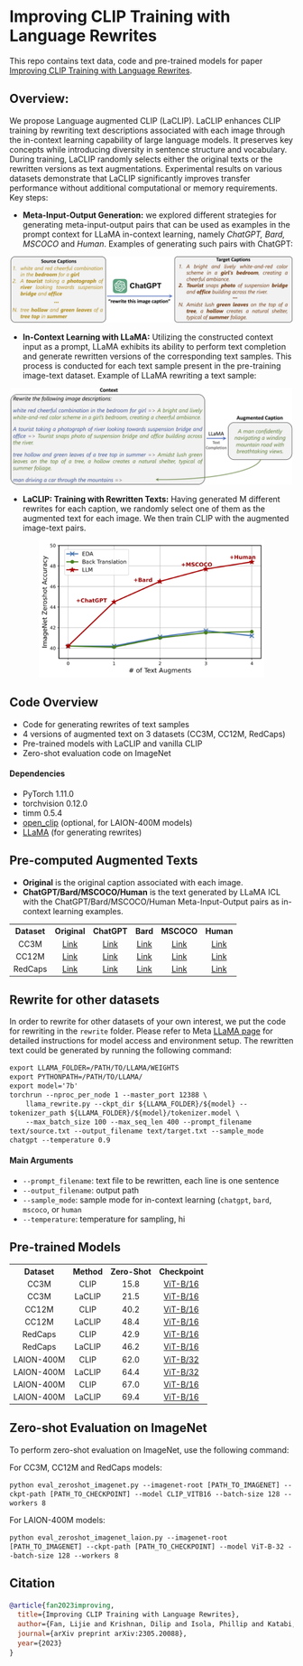 # Improving CLIP Training with Language Rewrites
This repo contains text data, code and pre-trained models for paper [Improving CLIP Training with Language Rewrites](https://arxiv.org/abs/2305.20088). 

## Overview: 
We propose Language augmented CLIP (LaCLIP). LaCLIP enhances CLIP training by rewriting text descriptions associated with each image through the in-context learning capability of large language models. 
It preserves key concepts while introducing diversity in sentence structure and vocabulary. 
During training, LaCLIP randomly selects either the original texts or the rewritten versions as text augmentations. 
Experimental results on various datasets demonstrate that LaCLIP significantly improves transfer performance without additional computational or memory requirements.
Key steps:

- **Meta-Input-Output Generation:**
we explored different strategies for generating meta-input-output pairs that can be used as examples in the prompt context for LLaMA in-context learning, namely *ChatGPT, Bard, MSCOCO* and *Human*.
Examples of generating such pairs with ChatGPT:
<p align="center"><img src="asset/chatgpt.png" alt="chatgpt" width="500"/></p>

- **In-Context Learning with LLaMA:**
Utilizing the constructed context input as a prompt, LLaMA exhibits its ability to perform text completion and generate rewritten versions of the corresponding text samples. This process is conducted for each text sample present in the pre-training image-text dataset.
Example of LLaMA rewriting a text sample:
<p align="center"><img src="asset/ICL.png" alt="ICL" width="500"/></p>

- **LaCLIP: Training with Rewritten Texts:**
Having generated M different rewrites for each caption, we randomly select one of them as the augmented text for each image. We then train CLIP with the augmented image-text pairs. 
<p align="center"><img src="asset/result.png" alt="result" width="400"/></p>

## Code Overview
- Code for generating rewrites of text samples
- 4 versions of augmented text on 3 datasets (CC3M, CC12M, RedCaps)
- Pre-trained models with LaCLIP and vanilla CLIP
- Zero-shot evaluation code on ImageNet
#### Dependencies
- PyTorch 1.11.0
- torchvision 0.12.0
- timm 0.5.4
- [open_clip](https://github.com/mlfoundations/open_clip/tree/main) (optional, for LAION-400M models)
- [LLaMA](https://github.com/facebookresearch/llama/tree/llama_v1) (for generating rewrites)

## Pre-computed Augmented Texts
- **Original** is the original caption associated with each image.
- **ChatGPT/Bard/MSCOCO/Human** is the text generated by LLaMA ICL with the ChatGPT/Bard/MSCOCO/Human Meta-Input-Output pairs as in-context learning examples.

<table><tbody>
<!-- START TABLE -->
<!-- TABLE HEADER -->
<th valign="center">Dataset</th>
<th valign="center">Original</th>
<th valign="center">ChatGPT</th>
<th valign="center">Bard</th>
<th valign="center">MSCOCO</th>
<th valign="center">Human</th>

<!-- TABLE BODY -->
<tr>
<td align="center">CC3M</td>
<td align="center"><a href="https://www.dropbox.com/s/wajxrpfotcgkt7s/cc3m_original.csv?dl=0">Link</a></td>
<td align="center"><a href="https://www.dropbox.com/s/6x26v34g2iuoiss/cc3m_chatgpt.txt?dl=0">Link</a></td>
<td align="center"><a href="https://www.dropbox.com/s/u6o9mv7ukpo7epv/cc3m_bard.txt?dl=0">Link</a></td>
<td align="center"><a href="https://www.dropbox.com/s/upf6e3usak3ubnn/cc3m_mscoco.txt?dl=0">Link</a></td>
<td align="center"><a href="https://www.dropbox.com/s/6csrd83yb6tz2va/cc3m_human.txt?dl=0">Link</a></td>
</tr>
<tr>
<td align="center">CC12M</td>
<td align="center"><a href="https://www.dropbox.com/s/hndkbf5kxd2m0wi/cc12m_original.csv?dl=0">Link</a></td>
<td align="center"><a href="https://www.dropbox.com/s/znofj6j374mfvz9/cc12m_chatgpt.txt?dl=0">Link</a></td>
<td align="center"><a href="https://www.dropbox.com/s/kbv9z30s2glcaos/cc12m_bard.txt?dl=0">Link</a></td>
<td align="center"><a href="https://www.dropbox.com/s/ilfwnd46pt7doz8/cc12m_mscoco.txt?dl=0">Link</a></td>
<td align="center"><a href="https://www.dropbox.com/s/d4wue2loku20l3a/cc12m_human.txt?dl=0">Link</a></td>
</tr>
<tr>
<td align="center">RedCaps</td>
<td align="center"><a href="https://www.dropbox.com/s/viovukgvyc9uodv/redcaps_original.txt?dl=0">Link</a></td>
<td align="center"><a href="https://www.dropbox.com/s/x1by6mkffndg2ru/redcaps_chatgpt.txt?dl=0">Link</a></td>
<td align="center"><a href="https://www.dropbox.com/s/upaq5dw5xszl2fw/redcaps_bard.txt?dl=0">Link</a></td>
<td align="center"><a href="https://www.dropbox.com/s/xr9m8h8bwg9cn66/redcaps_mscoco.txt?dl=0">Link</a></td>
<td align="center"><a href="https://www.dropbox.com/s/94obx9y2d3w72u3/redcaps_human.txt?dl=0">Link</a></td>
</tr>
</tbody></table>


## Rewrite for other datasets
In order to rewrite for other datasets of your own interest, we put the code for rewriting in the `rewrite` folder.
Please refer to Meta [LLaMA page](https://github.com/facebookresearch/llama/tree/llama_v1) for detailed instructions for model access and environment setup. 
The rewritten text could be generated by running the following command:
```
export LLAMA_FOLDER=/PATH/TO/LLAMA/WEIGHTS
export PYTHONPATH=/PATH/TO/LLAMA/
export model='7b'
torchrun --nproc_per_node 1 --master_port 12388 \
    llama_rewrite.py --ckpt_dir ${LLAMA_FOLDER}/${model} --tokenizer_path ${LLAMA_FOLDER}/${model}/tokenizer.model \
    --max_batch_size 100 --max_seq_len 400 --prompt_filename text/source.txt --output_filename text/target.txt --sample_mode chatgpt --temperature 0.9
```
#### Main Arguments
- `--prompt_filename`: text file to be rewritten, each line is one sentence
- `--output_filename`: output path
- `--sample_mode`: sample mode for in-context learning (`chatgpt`, `bard`, `mscoco`, or `human`
- `--temperature`: temperature for sampling, hi

## Pre-trained Models
<table><tbody>
<!-- START TABLE -->
<!-- TABLE HEADER -->
<th valign="center">Dataset</th>
<th valign="center">Method</th>
<th valign="center">Zero-Shot</th>
<th valign="center">Checkpoint</th>

<!-- TABLE BODY -->
<tr>
<td align="center">CC3M</td>
<td align="center">CLIP</td>
<td align="center">15.8</td>
<td align="center"><a href="https://www.dropbox.com/s/5jsthdm85r2nfpz/cc3m_clip.pt?dl=0">ViT-B/16</a></td>
</tr>
<tr>
<td align="center">CC3M</td>
<td align="center">LaCLIP</td>
<td align="center">21.5</td>
<td align="center"><a href="https://www.dropbox.com/s/k2e1tgsfmo0afme/cc3m_laclip.pt?dl=0">ViT-B/16</a></td>
</tr>
<tr>
<td align="center">CC12M</td>
<td align="center">CLIP</td>
<td align="center">40.2</td>
<td align="center"><a href="https://www.dropbox.com/s/wwfq3txw4tk1yzj/cc12m_clip.pt?dl=0">ViT-B/16</a></td>
</tr>
<tr>
<td align="center">CC12M</td>
<td align="center">LaCLIP</td>
<td align="center">48.4</td>
<td align="center"><a href="https://www.dropbox.com/s/lle8x0tdxssfz11/cc12m_laclip.pt?dl=0">ViT-B/16</a></td>
</tr>
<tr>
<td align="center">RedCaps</td>
<td align="center">CLIP</td>
<td align="center">42.9</td>
<td align="center"><a href="https://www.dropbox.com/s/qvrvkwsy6j26suv/redcaps_clip.pt?dl=0">ViT-B/16</a></td>
</tr>
<tr>
<td align="center">RedCaps</td>
<td align="center">LaCLIP</td>
<td align="center">46.2</td>
<td align="center"><a href="https://www.dropbox.com/s/wpedkikz46gfzmg/redcaps_laclip.pt?dl=0">ViT-B/16</a></td>
</tr>
<tr>
<td align="center">LAION-400M</td>
<td align="center">CLIP</td>
<td align="center">62.0</td>
<td align="center"><a href="https://www.dropbox.com/s/zskxrso4pc4pe3j/laion400m_clip.pt?dl=0">ViT-B/32</a></td>
</tr>
<tr>
<td align="center">LAION-400M</td>
<td align="center">LaCLIP</td>
<td align="center">64.4</td>
<td align="center"><a href="https://www.dropbox.com/s/ahj8ys8uufndy9y/laion400m_laclip.pt?dl=0">ViT-B/32</a></td>
</tr>
<tr>
<td align="center">LAION-400M</td>
<td align="center">CLIP</td>
<td align="center">67.0</td>
<td align="center"><a href="https://www.dropbox.com/scl/fi/e235mjd5lkhu8h5nk4ovn/laion400m_clip_vitb16.pt?rlkey=s6guy23m8eyl7zzhfmyn1xt21&dl=0">ViT-B/16</a></td>
</tr>
<tr>
<td align="center">LAION-400M</td>
<td align="center">LaCLIP</td>
<td align="center">69.4</td>
<td align="center"><a href="https://www.dropbox.com/scl/fi/il3o958e2hvun2ei774ao/laion400m_laclip_vitb16.pt?rlkey=0domivxgaimqrfyuruak0h96b&dl=0">ViT-B/16</a></td>
</tr>
</tbody></table>

## Zero-shot Evaluation on ImageNet
To perform zero-shot evaluation on ImageNet, use the following command:

For CC3M, CC12M and RedCaps models:
```
python eval_zeroshot_imagenet.py --imagenet-root [PATH_TO_IMAGENET] --ckpt-path [PATH_TO_CHECKPOINT] --model CLIP_VITB16 --batch-size 128 --workers 8
```
For LAION-400M models:
```
python eval_zeroshot_imagenet_laion.py --imagenet-root [PATH_TO_IMAGENET] --ckpt-path [PATH_TO_CHECKPOINT] --model ViT-B-32 --batch-size 128 --workers 8
```

## Citation
```bib
@article{fan2023improving,
  title={Improving CLIP Training with Language Rewrites},
  author={Fan, Lijie and Krishnan, Dilip and Isola, Phillip and Katabi, Dina and Tian, Yonglong},
  journal={arXiv preprint arXiv:2305.20088},
  year={2023}
}
```
